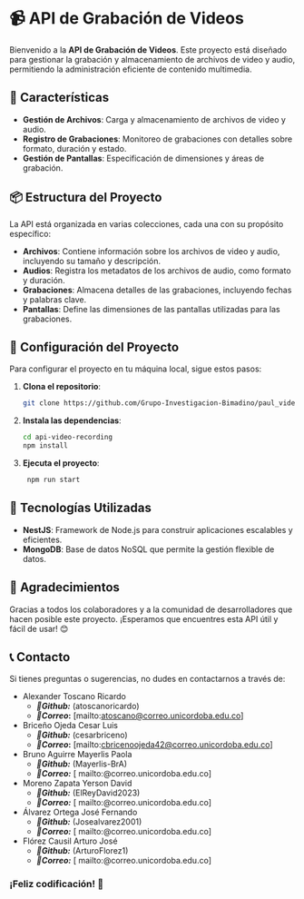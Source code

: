 # 📹 API de Grabación de Videos

Bienvenido a la **API de Grabación de Videos**. Este proyecto está diseñado para gestionar la grabación y almacenamiento de archivos de video y audio, permitiendo la administración eficiente de contenido multimedia.

## 🚀 Características

- **Gestión de Archivos**: Carga y almacenamiento de archivos de video y audio.
- **Registro de Grabaciones**: Monitoreo de grabaciones con detalles sobre formato, duración y estado.
- **Gestión de Pantallas**: Especificación de dimensiones y áreas de grabación.

## 📦 Estructura del Proyecto

La API está organizada en varias colecciones, cada una con su propósito específico:

- **Archivos**: Contiene información sobre los archivos de video y audio, incluyendo su tamaño y descripción.
- **Audios**: Registra los metadatos de los archivos de audio, como formato y duración.
- **Grabaciones**: Almacena detalles de las grabaciones, incluyendo fechas y palabras clave.
- **Pantallas**: Define las dimensiones de las pantallas utilizadas para las grabaciones.

## 📂 Configuración del Proyecto

Para configurar el proyecto en tu máquina local, sigue estos pasos:

1. **Clona el repositorio**:
   ```bash
   git clone https://github.com/Grupo-Investigacion-Bimadino/paul_video_recording

2. **Instala las dependencias**:
   ```bash
   cd api-video-recording
   npm install

3. **Ejecuta el proyecto**:
   ```bash
    npm run start

## 🔧 Tecnologías Utilizadas
- **NestJS**: Framework de Node.js para construir aplicaciones escalables y eficientes.
- **MongoDB**: Base de datos NoSQL que permite la gestión flexible de datos.

## 🙏 Agradecimientos
Gracias a todos los colaboradores y a la comunidad de desarrolladores que hacen posible este proyecto. ¡Esperamos que encuentres esta API útil y fácil de usar! 😊

## 📞 Contacto 
Si tienes preguntas o sugerencias, no dudes en contactarnos a través de:
- Alexander Toscano Ricardo 
    - ***🐙Github:*** (atoscanoricardo) 
    - ***📧Correo*:** [mailto:atoscano@correo.unicordoba.edu.co]
- Briceño Ojeda Cesar Luis  
    - ***🐙Github:*** (cesarbriceno)   
    - ***📧Correo*:** [mailto:cbricenoojeda42@correo.unicordoba.edu.co]
- Bruno Aguirre Mayerlis Paola  
    - ***🐙Github:*** (Mayerlis-BrA)  
    - ***📧Correo:*** [  mailto:@correo.unicordoba.edu.co]
- Moreno Zapata Yerson David   
    - ***🐙Github:***  (ElReyDavid2023) 
    - ***📧Correo:*** [  mailto:@correo.unicordoba.edu.co]
- Álvarez Ortega José Fernando  
    - ***🐙Github:*** (Josealvarez2001) 
    - ***📧Correo:*** [  mailto:@correo.unicordoba.edu.co]
- Flórez Causil Arturo José   
    - ***🐙Github:*** (ArturoFlorez1) 
    - ***📧Correo:*** [  mailto:@correo.unicordoba.edu.co]

### ¡Feliz codificación! 🚀